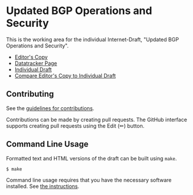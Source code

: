 # Updated BGP Operations and Security

This is the working area for the individual Internet-Draft, "Updated BGP Operations and Security".

* [Editor's Copy](https://ichdasich.github.io/draft-fiebig-grow-bgpopsecupd/#go.draft-fiebig-grow-bgpopsecupd.html)
* [Datatracker Page](https://datatracker.ietf.org/doc/draft-fiebig-grow-bgpopsecupd)
* [Individual Draft](https://datatracker.ietf.org/doc/html/draft-fiebig-grow-bgpopsecupd)
* [Compare Editor's Copy to Individual Draft](https://ichdasich.github.io/draft-fiebig-grow-bgpopsecupd/#go.draft-fiebig-grow-bgpopsecupd.diff)


## Contributing

See the
[guidelines for contributions](https://github.com/ichdasich/draft-fiebig-grow-bgpopsecupd/blob/main/CONTRIBUTING.md).

Contributions can be made by creating pull requests.
The GitHub interface supports creating pull requests using the Edit (✏) button.


## Command Line Usage

Formatted text and HTML versions of the draft can be built using `make`.

```sh
$ make
```

Command line usage requires that you have the necessary software installed.  See
[the instructions](https://github.com/martinthomson/i-d-template/blob/main/doc/SETUP.md).

